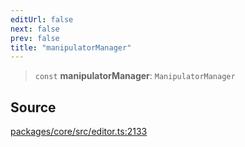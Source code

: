 ```yaml
---
editUrl: false
next: false
prev: false
title: "manipulatorManager"
---
```


> `const` **manipulatorManager**: `ManipulatorManager`

## Source

[packages/core/src/editor.ts:2133](https://github.com/dgmjs/dgmjs/blob/main/packages/core/src/editor.ts#L2133)
